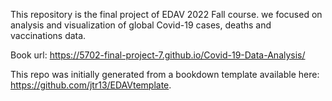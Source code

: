 This repository is the final project of EDAV 2022 Fall course.
we focused on analysis and visualization of global Covid-19 cases, deaths and vaccinations data.

Book url: https://5702-final-project-7.github.io/Covid-19-Data-Analysis/

This repo was initially generated from a bookdown template available here: https://github.com/jtr13/EDAVtemplate.
